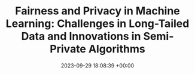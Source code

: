 ---
layout: post
title:  "Fairness and Privacy in Machine Learning: Challenges in Long-Tailed Data and Innovations in Semi-Private Algorithms"
date:   2023-09-29 18:08:39 +00:00
important: new
categories: talk
venue: MIT Algorithmic Fairness Seminar
---